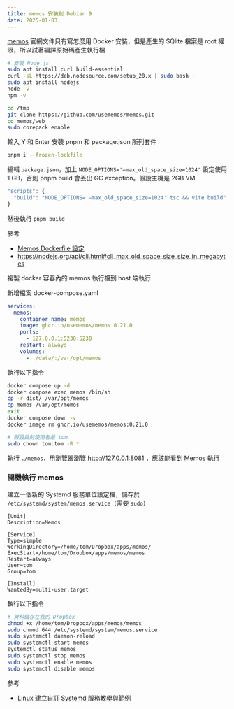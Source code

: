 ```yaml
---
title: memos 安裝到 Debian 9
date: 2025-01-03
---
```


[memos](https://www.usememos.com/) 官網文件只有寫怎麼用 Docker 安裝，但是產生的 SQlite 檔案是 root 權限，所以試著編譯原始碼產生執行檔

``` bash
# 安裝 Node.js
sudo apt install curl build-essential
curl -sL https://deb.nodesource.com/setup_20.x | sudo bash -
sudo apt install nodejs
node -v
npm -v

cd /tmp
git clone https://github.com/usememos/memos.git
cd memos/web
sudo corepack enable
```

輸入 Y 和 Enter 安裝 pnpm 和 package.json 所列套件

``` bash
pnpm i --frozen-lockfile
```

編輯 `package.json`，加上 `NODE_OPTIONS='–max_old_space_size=1024'`
設定使用 1 GB，否則 pnpm build 會丟出 GC exception。假設主機是 2GB VM

``` javascript
"scripts": {
  "build": "NODE_OPTIONS='–max_old_space_size=1024' tsc && vite build"
}
```

然後執行 `pnpm build`

參考

- [Memos Dockerfile 設定](https://github.com/usememos/memos/blob/main/Dockerfile)
- https://nodejs.org/api/cli.html#cli_max_old_space_size_size_in_megabytes

複製 docker 容器內的 memos 執行檔到 host 端執行

新增檔案 docker-compose.yaml

``` yaml
services:
  memos:
    container_name: memos
    image: ghcr.io/usememos/memos:0.21.0
    ports:
      - 127.0.0.1:5230:5230
    restart: always
    volumes:
      - ./data/:/var/opt/memos
```

執行以下指令

``` bash
docker compose up -d
docker compose exec memos /bin/sh
cp -r dist/ /var/opt/memos
cp memos /var/opt/memos
exit
docker compose down -v
docker image rm ghcr.io/usememos/memos:0.21.0

# 假設目前使用者是 tom
sudo chown tom:tom -R *
```

執行 `./memos`，用瀏覽器瀏覽 http://127.0.0.1:8081 ，應該能看到 Memos 執行

### 開機執行 memos

建立一個新的 Systemd 服務單位設定檔，儲存於 `/etc/systemd/system/memos.service`（需要 `sudo`）

```
[Unit]
Description=Memos

[Service]
Type=simple
WorkingDirectory=/home/tom/Dropbox/apps/memos/
ExecStart=/home/tom/Dropbox/apps/memos/memos
Restart=always
User=tom
Group=tom

[Install]
WantedBy=multi-user.target
```

執行以下指令

``` bash
# 資料儲存在我的 Dropbox
chmod +x /home/tom/Dropbox/apps/memos/memos
sudo chmod 644 /etc/systemd/system/memos.service
sudo systemctl daemon-reload
sudo systemctl start memos
systemctl status memos
sudo systemctl stop memos
sudo systemctl enable memos
sudo systemctl disable memos
```

參考

- [Linux 建立自訂 Systemd 服務教學與範例](https://blog.gtwang.org/linux/linux-create-systemd-service-unit-for-python-echo-server-tutorial-examples/)

